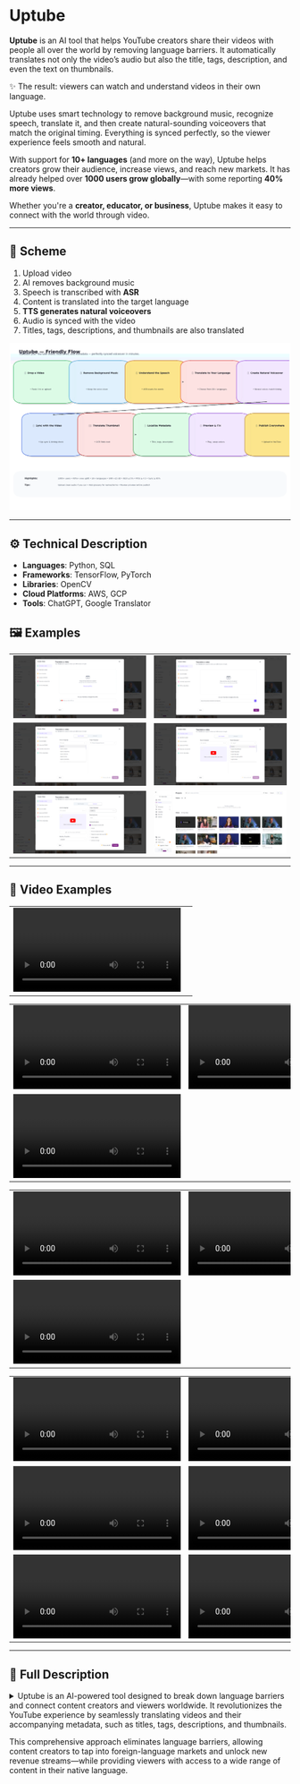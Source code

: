# Uptube

**Uptube** is an AI tool that helps YouTube creators share their videos with people all over the world by removing language barriers. It automatically translates not only the video’s audio but also the title, tags, description, and even the text on thumbnails.

✨ The result: viewers can watch and understand videos in their own language.

Uptube uses smart technology to remove background music, recognize speech, translate it, and then create natural-sounding voiceovers that match the original timing. Everything is synced perfectly, so the viewer experience feels smooth and natural.

With support for **10+ languages** (and more on the way), Uptube helps creators grow their audience, increase views, and reach new markets. It has already helped over **1000 users grow globally**—with some reporting **40% more views**.

Whether you're a **creator, educator, or business**, Uptube makes it easy to connect with the world through video.

---

## 📌 Scheme

1. Upload video
2. AI removes background music
3. Speech is transcribed with **ASR**
4. Content is translated into the target language
5. **TTS generates natural voiceovers**
6. Audio is synced with the video
7. Titles, tags, descriptions, and thumbnails are also translated

<img src="./img/img-1.png" alt="Scheme">

---

## ⚙️ Technical Description

- **Languages**: Python, SQL
- **Frameworks**: TensorFlow, PyTorch
- **Libraries**: OpenCV
- **Cloud Platforms**: AWS, GCP
- **Tools**: ChatGPT, Google Translator

## 🖼️ Examples

<table>
    <tbody>
        <tr>
            <td><img src="./img/img-2.png" alt="image"></td>
            <td><img src="./img/img-3.png" alt="image"></td>
        </tr>
        <tr>
            <td><img src="./img/img-4.png" alt="image"></td>
            <td><img src="./img/img-5.png" alt="image"></td>
        </tr>
        <tr>
            <td><img src="./img/img-6.png" alt="image"></td>
            <td><img src="./img/img-7.png" alt="image"></td>
        </tr>
    </tbody>
</table>

---

## 🎥 Video Examples

<table>
    <tbody>
        <tr>
            <td>
                <video src=" " controls preload>
                    Your browser does not support the video tag.
                </video>
            </td>
            <td></td>
        </tr>
    </tbody>
</table>

<table>
    <tbody>
        <tr>
            <td>
                <video src=" " controls preload>
                    Your browser does not support the video tag.
                </video>
            </td>
            <td>
                <video src=" " controls preload>
                    Your browser does not support the video tag.
                </video>
            </td>
        </tr>
        <tr>
            <td>
                <video src=" " controls preload>
                    Your browser does not support the video tag.
                </video>
            </td>
            <td></td>
        </tr>
    </tbody>
</table>

<table>
    <tbody>
        <tr>
            <td>
                <video src=" " controls preload>
                    Your browser does not support the video tag.
                </video>
            </td>
            <td>
                <video src=" " controls preload>
                    Your browser does not support the video tag.
                </video>
            </td>
        </tr>
        <tr>
            <td>
                <video src=" " controls preload>
                    Your browser does not support the video tag.
                </video>
            </td>
            <td></td>
        </tr>
    </tbody>
</table>

<table>
    <tbody>
        <tr>
            <td>
                <video src=" " controls preload>
                    Your browser does not support the video tag.
                </video>
            </td>
            <td>
                <video src=" " controls preload>
                    Your browser does not support the video tag.
                </video>
            </td>
        </tr>
        <tr>
            <td>
                <video src=" " controls preload>
                    Your browser does not support the video tag.
                </video>
            </td>
            <td>
                <video src=" " controls preload>
                    Your browser does not support the video tag.
                </video>
            </td>
        </tr>
        <tr>
            <td>
                <video src=" " controls preload>
                    Your browser does not support the video tag.
                </video>
            </td>
            <td>
                <video src=" " controls preload>
                    Your browser does not support the video tag.
                </video>
            </td>
        </tr>
    </tbody>
</table>

---

## 📖 Full Description
<details>
<summary>
Uptube is an AI-powered tool designed to break down language barriers and connect content creators and viewers worldwide. It revolutionizes the YouTube experience by seamlessly translating videos and their accompanying metadata, such as titles, tags, descriptions, and thumbnails.

This comprehensive approach eliminates language barriers, allowing content creators to tap into foreign-language markets and unlock new revenue streams—while providing viewers with access to a wide range of content in their native language.
</summary>

### Process

- **Preprocessing** → Audio cleanup, background music removal
- **ASR (Automatic Speech Recognition)** → Transcribes spoken words
- **Translation** → Transformer-based neural models
- **TTS (Text-to-Speech)** → Natural and expressive AI-generated voices
- **Audio-Video Synchronization** → Syncs translated speech with the original timing
- **Thumbnail Translation** → OCR + AI translation for text on images

---

## 📊 Evaluation Metrics

- **Background Music Removal** → +15 dB SNR improvement
- **ASR Accuracy** → <5% Word Error Rate
- **Translation Quality** → BLEU score > 0.9
- **TTS Quality** → MOS > 4.5 (naturalness and clarity)
- **Synchronization Precision** → 95%+ sync accuracy

---

## 🏆 Achievements

- **High Accuracy** → 90%+ precise translations
- **10+ Languages Supported** → Expanding constantly
- **1000+ Users** worldwide
- **40%+ Increase in Views** for many creators

---

## 🚀 Future Scope

- Even higher translation fluency (idioms, cultural nuances)
- **Multimodal translation** (subtitles, on-screen text, visual elements)
- More supported languages
- **Real-time dubbing** for live streams

---

## 📚 References

- Stanford CS231n: *Convolutional Neural Networks for Visual Recognition*
- Michael Nielsen, *Neural Networks and Deep Learning* (2013)
- Christopher Olah, *Understanding LSTM Networks* (2015)
- Andrew Ng, *Sequence Models* (Coursera)
- Wang et al., *Tacotron: Towards End-to-End Speech Synthesis* (2017)
- Ian Goodfellow et al., *Deep Learning*
- Arık et al., *Transfer Learning from Speaker Verification to Multispeaker TTS* (2018)
- Ping et al., *Deep Voice 3*

</details>